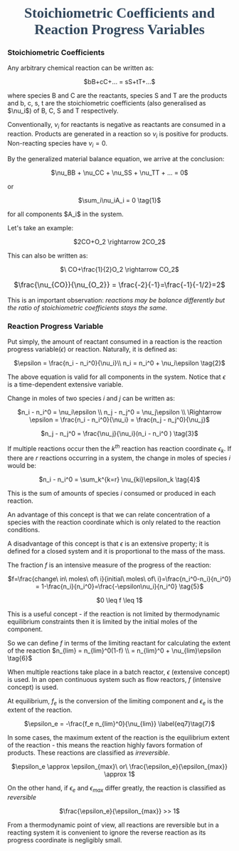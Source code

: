 <h1 style="text-align: center;"><span style="font-family:Didot; font-size: 24pt; color: #34495e;"><strong>Stoichiometric Coefficients and
Reaction Progress Variables</strong></span></h1>

### Stoichiometric Coefficients
Any arbitrary chemical reaction can be written as:
<p style="text-align:center;">$bB+cC+... = sS+tT+...$</p>
where species B and C are the reactants, species S and T are the products and b, c, s, t are the stoichiometric coefficients (also generalised as $\nu_i$) of  B, C, S and T respectively. 

Conventionally, $\nu_i$ for reactants is negative as reactants are consumed in a reaction. Products are generated in a reaction so $\nu_i$ is positive for products. Non-reacting species have $\nu_i=0.$

By the generalized material balance equation, we arrive at the conclusion:
<p style="text-align:center;">$\nu_BB + \nu_CC + \nu_SS + \nu_TT + ... = 0$</p>
or
<p style="text-align:center;">$\sum_i\nu_iA_i = 0 \tag{1}$</p>
for all components $A_i$ in the system.

Let's take an example:
<p style="text-align:center;">$2CO+O_2 \rightarrow 2CO_2$</p>
This can also be written as:
<p style="text-align:center;">$\ CO+\frac{1}{2}O_2 \rightarrow CO_2$</p>
<p style="text-align:center; font-size: 12pt">$\frac{\nu_{CO}}{\nu_{O_2}} = \frac{-2}{-1}=\frac{-1}{-1/2}=2$</p>

This is an important observation:<i> reactions may be balance differently but the ratio of stoichiometric coefficients stays the same.</i>

### Reaction Progress Variable
Put simply, the amount of reactant consumed in a reaction is the reaction progress variable($\epsilon$) or reaction. Naturally, it is defined as:
<p style="text-align:center;">$\epsilon = \frac{n_i - n_i^0}{\nu_i}\\ n_i = n_i^0 + \nu_i\epsilon \tag{2}$</p>

The above equation is valid for all components in the system. Notice that $\epsilon$ is a time-dependent extensive variable.

Change in moles of two species $i$ and $j$ can be written as:
<p style="text-align:center;">$n_i - n_i^0 = \nu_i\epsilon \\ n_j - n_j^0 = \nu_j\epsilon \\ \Rightarrow \epsilon = \frac{n_i - n_i^0}{\nu_i} = \frac{n_j - n_j^0}{\nu_j}$</p>
<p style="text-align:center;">$n_j - n_j^0 = \frac{\nu_j}{\nu_i}(n_i - n_i^0 ) \tag{3}$</p>

If multiple reactions occur then the $k^{th}$ reaction has reaction coordinate $\epsilon_k$. 
If there are $r$ reactions occurring in a system, the change in moles of species $i$ would be:
<p style="text-align:center;">$n_i - n_i^0 = \sum_k^{k=r} \nu_{ki}\epsilon_k \tag{4}$</p>

This is the sum of amounts of species $i$ consumed or produced in each reaction.

An advantage of this concept is that we can relate concentration of a species with the reaction coordinate which is only related to the reaction conditions. 

A disadvantage of this concept is that $\epsilon$ is an extensive property; it is defined for a closed system and it is proportional to the mass of the mass.

The fraction $f$ is an intensive measure of the progress of the reaction:
<p style="text-align:center;">$f=\frac{change\ in\ moles\ of\ i}{initial\ moles\ of\ i}=\frac{n_i^0-n_i}{n_i^0} = 1-\frac{n_i}{n_i^0}=\frac{-\epsilon\nu_i}{n_i^0} \tag{5}$</p>
<p style="text-align:center;">$0 \leq f \leq 1$</p>

This is a useful concept - if the reaction is not limited by thermodynamic equilibrium constraints then it is limited by the initial moles of the component.

So we can define $f$ in terms of the limiting reactant for calculating the extent of the reaction
$n_{lim} = n_{lim}^0(1-f) \\ = n_{lim}^0 + \nu_{lim}\epsilon \tag{6}$

When multiple reactions take place in a batch reactor, $\epsilon$ (extensive concept) is used.
In an open continuous system such as flow reactors, $f$ (intensive concept) is used.

At equilibrium, $f_e$ is the conversion of the limiting component and $\epsilon_e$ is the extent of the reaction.
<p style="text-align:center;">$\epsilon_e = -\frac{f_e n_{lim}^0}{\nu_{lim}} \label{eq7}\tag{7}$</p>

In some cases, the maximum extent of the reaction is the equilibrium extent of the reaction - this means the reaction highly favors formation of products. These reactions are classified as <i>irreversible</i>.
<p style="text-align:center;">$\epsilon_e \approx \epsilon_{max}\ or\ \frac{\epsilon_e}{\epsilon_{max}} \approx 1$</p>

On the other hand, if $\epsilon_e$ and $\epsilon_{max}$ differ greatly, the reaction is classified as <i>reversible</i>
<p style="text-align:center;">$\frac{\epsilon_e}{\epsilon_{max}} >> 1$</p>

From a thermodynamic point of view, all reactions are reversible but in a reacting system it is convenient to ignore the reverse reaction as its progress coordinate is negligibly small.